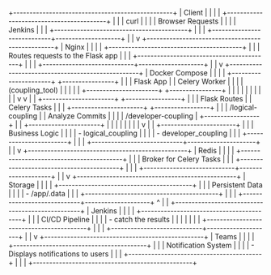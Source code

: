 +-------------------------------------------------+
|                     Client                      |
|                                                 |
|   +-----------------------------------------+   |
|   | curl                                    |   |
|   | Browser Requests                        |   |
|   | Jenkins                                 |   |
|   +-----------------------------------------+   |
|                                                 |
+----------------------------+--------------------+
                             |
                             |
                             v
+-------------------------------------------------+
|                    Nginx                        |
|                                                 |
|   +-----------------------------------------+   |
|   | Routes requests to the Flask app        |   |
|   +-----------------------------------------+   |
|                                                 |
+----------------------------+--------------------+
                             |
                             |
                             v
+--------------------------------------------------+
|                   Docker Compose                 |
|                                                  |
|  +----------------------+    +----------------+  |
|  |   Flask App          |    |  Celery Worker |  |
|  |  (coupling_tool)     |    |                |  |
|  +----------------------+    +----------------+  |
|         |                        |               |
|         |                        |               |
|         v                        v               |
|  +----------------------+  +-----------------+   |
|  | Flask Routes         |  | Celery Tasks    |   |
|  +----------------------+  +-----------------+   |
|  | /logical-coupling    |  | Analyze Commits |   |
|  | /developer-coupling  |  +-----------------+   |
|  +----------------------+                        |
|         |                                        |
|         |                                        |
|         v                                        |
|  +-----------------------+                       |
|  | Business Logic        |                       |
|  |  - logical_coupling   |                       |
|  |  - developer_coupling |                       |
|  +-----------------------+                       |
|                                                  |
+----------------------------+---------------------+
                             |
                             |
                             v
+-------------------------------------------------+
|                    Redis                        |
|                                                 |
|   +-----------------------------------------+   |
|   | Broker for Celery Tasks                 |   |
|   +-----------------------------------------+   |
|                                                 |
+----------------------------+--------------------+
                             |
                             |
                             v
+-------------------------------------------------+
|                    Storage                      |
|                                                 |
|   +-----------------------------------------+   |
|   | Persistent Data                         |   |
|   |  - /app/.data                           |   |
|   +-----------------------------------------+   |
|                                                 |
+----------------------------+--------------------+
                             ^
                             |
                             |
+-------------------------------------------------+
|                    Jenkins                      |
|                                                 |
|   +-----------------------------------------+   |
|   | CI/CD Pipeline                          |   |
|   |  - catch the results                    |   |
|   |                                         |   |
|   +-----------------------------------------+   |
|                                                 |
+----------------------------+--------------------+
                             |
                             |
                             v
+-------------------------------------------------+
|                    Teams                        |
|                                                 |
|   +-----------------------------------------+   |
|   | Notification System                     |   |
|   |  - Displays notifications to users      |   |
|   +-----------------------------------------+   |
|                                                 |
+-------------------------------------------------+
